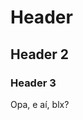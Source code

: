 <!-- TITLE: New Page -->
<!-- SUBTITLE: A quick summary of New Page -->

# Header
## Header 2
### Header 3
Opa, e aí, blx?